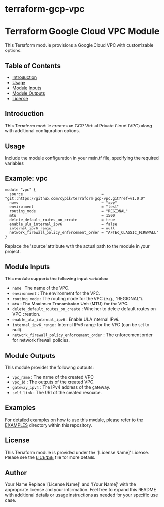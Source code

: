 # terraform-gcp-vpc
# Terraform Google Cloud VPC Module

This Terraform module provisions a Google Cloud VPC with customizable options.

## Table of Contents

- [Introduction](#introduction)
- [Usage](#usage)
- [Module Inputs](#module-inputs)
- [Module Outputs](#module-outputs)
- [License](#license)

## Introduction
This Terraform module creates an GCP Virtual Private Cloud (VPC) along with additional configuration options.

## Usage

Include the module configuration in your main.tf file, specifying the required variables:
## Example: vpc
```hcl
module "vpc" {
  source                                    = "git::https://github.com/cypik/terraform-gcp-vpc.git?ref=v1.0.0"
  name                                      = "app"
  environment                               = "test"
  routing_mode                              = "REGIONAL"
  mtu                                       = 1500
  delete_default_routes_on_create           = true
  enable_ula_internal_ipv6                  = false
  internal_ipv6_range                       = null
  network_firewall_policy_enforcement_order = "AFTER_CLASSIC_FIREWALL"
}
```
Replace the 'source' attribute with the actual path to the module in your project.

## Module Inputs
This module supports the following input variables:

- `name` : The name of the VPC.
- `environment` : The environment for the VPC.
- `routing_mode` : The routing mode for the VPC (e.g., "REGIONAL").
- `mtu` : The Maximum Transmission Unit (MTU) for the VPC.
- `delete_default_routes_on_create` : Whether to delete default routes on VPC creation.
- `enable_ula_internal_ipv6` : Enable ULA internal IPv6.
- `internal_ipv6_range` : Internal IPv6 range for the VPC (can be set to null).
- `network_firewall_policy_enforcement_order` : The enforcement order for network firewall policies.

## Module Outputs
This module provides the following outputs:

- `vpc_name` : The name of the created VPC.
- `vpc_id` : The outputs of the created VPC.
- `gateway_ipv4` : The IPv4 address of the gateway.
-  `self_link` : The URI of the created resource.

## Examples
For detailed examples on how to use this module, please refer to the [EXAMPLES](https://github.com/cypik/terraform-gcp-vpc/tree/master/example) directory within this repository.

## License
This Terraform module is provided under the '[License Name]' License. Please see the [LICENSE](https://github.com/cypik/terraform-gcp-vpc/blob/master/LICENSE) file for more details.

## Author
Your Name
Replace '[License Name]' and '[Your Name]' with the appropriate license and your information. Feel free to expand this README with additional details or usage instructions as needed for your specific use case.
